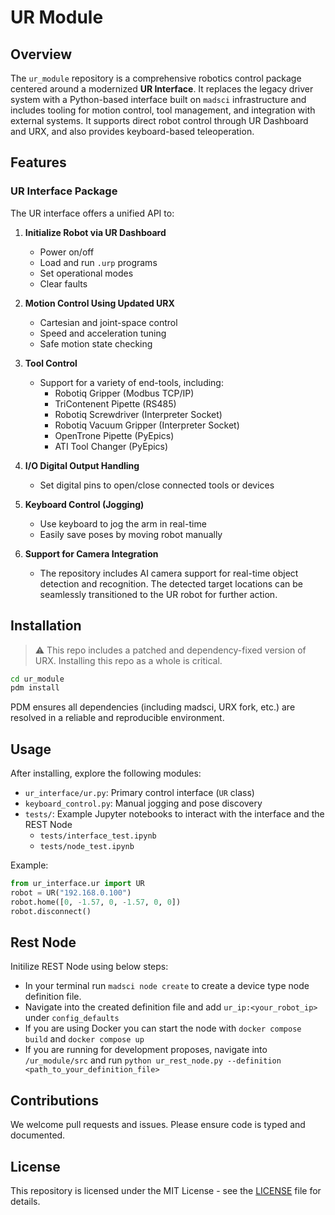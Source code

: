 # UR Module

## Overview

The `ur_module` repository is a comprehensive robotics control package centered around a modernized **UR Interface**. It replaces the legacy driver system with a Python-based interface built on `madsci` infrastructure and includes tooling for motion control, tool management, and integration with external systems. It supports direct robot control through UR Dashboard and URX, and also provides keyboard-based teleoperation.

## Features

### UR Interface Package

The UR interface offers a unified API to:

1. **Initialize Robot via UR Dashboard**
   - Power on/off
   - Load and run `.urp` programs
   - Set operational modes
   - Clear faults

2. **Motion Control Using Updated URX**
   - Cartesian and joint-space control
   - Speed and acceleration tuning
   - Safe motion state checking

3. **Tool Control**
   - Support for a variety of end-tools, including:
     - Robotiq Gripper (Modbus TCP/IP)
     - TriContenent Pipette (RS485)
     - Robotiq Screwdriver (Interpreter Socket)
     - Robotiq Vacuum Gripper (Interpreter Socket)
     - OpenTrone Pipette (PyEpics)
     - ATI Tool Changer (PyEpics)

4. **I/O Digital Output Handling**
   - Set digital pins to open/close connected tools or devices

5. **Keyboard Control (Jogging)**
   - Use keyboard to jog the arm in real-time
   - Easily save poses by moving robot manually

6. **Support for Camera Integration**
   - The repository includes AI camera support for real-time object detection and recognition. The detected target locations can be seamlessly transitioned to the UR robot for further action.

## Installation

> ⚠️ This repo includes a patched and dependency-fixed version of URX. Installing this repo as a whole is critical.

```bash
cd ur_module
pdm install
```

PDM ensures all dependencies (including madsci, URX fork, etc.) are resolved in a reliable and reproducible environment.

## Usage

After installing, explore the following modules:

- `ur_interface/ur.py`: Primary control interface (`UR` class)
- `keyboard_control.py`: Manual jogging and pose discovery
- `tests/`: Example Jupyter notebooks to interact with the interface and the REST Node
   - `tests/interface_test.ipynb`
   - `tests/node_test.ipynb`

Example:
```python
from ur_interface.ur import UR
robot = UR("192.168.0.100")
robot.home([0, -1.57, 0, -1.57, 0, 0])
robot.disconnect()
```

## Rest Node

Initilize REST Node using below steps:

- In your terminal run `madsci node create` to create a device type node definition file.
- Navigate into the created definition file and add `ur_ip:<your_robot_ip>` under `config_defaults`
- If you are using Docker you can start the node with `docker compose build` and `docker compose up`
- If you are running for development proposes, navigate into `/ur_module/src` and run `python ur_rest_node.py --definition <path_to_your_definition_file>`

## Contributions

We welcome pull requests and issues. Please ensure code is typed and documented.

## License

This repository is licensed under the MIT License - see the [LICENSE](/LICENSE) file for details.
